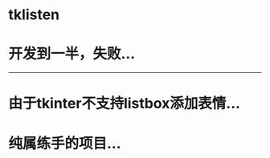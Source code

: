 # tklisten

开发到一半，失败...
=====================
*******************
由于tkinter不支持listbox添加表情...
=================
纯属练手的项目...
===================
